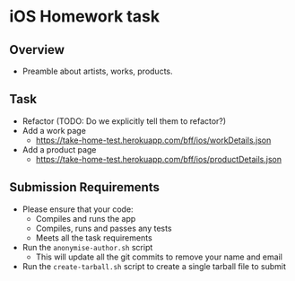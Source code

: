 # iOS Homework task

## Overview

- Preamble about artists, works, products.

## Task

- Refactor (TODO: Do we explicitly tell them to refactor?)
- Add a work page
  - https://take-home-test.herokuapp.com/bff/ios/workDetails.json
- Add a product page
  - https://take-home-test.herokuapp.com/bff/ios/productDetails.json

## Submission Requirements

- Please ensure that your code:
  - Compiles and runs the app
  - Compiles, runs and passes any tests
  - Meets all the task requirements
- Run the `anonymise-author.sh` script
  - This will update all the git commits to remove your name and email
- Run the `create-tarball.sh` script to create a single tarball file to submit
